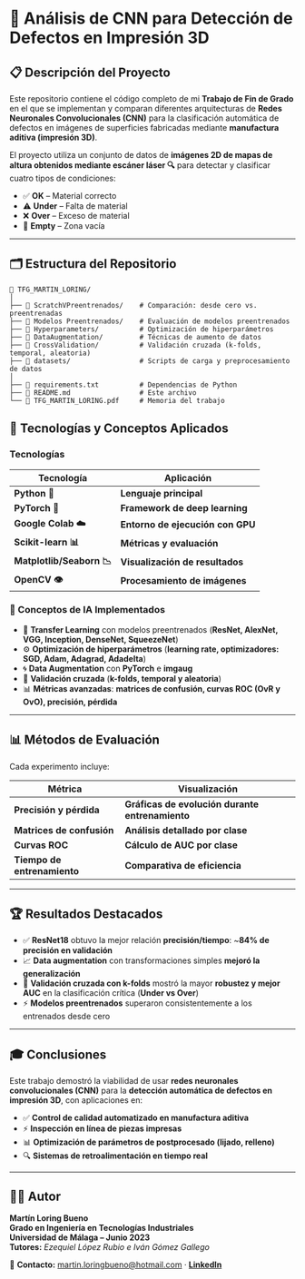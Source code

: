 # **🔬 Análisis de CNN para Detección de Defectos en Impresión 3D**

## **📋 Descripción del Proyecto**
Este repositorio contiene el código completo de mi **Trabajo de Fin de Grado** en el que se implementan y comparan diferentes arquitecturas de **Redes Neuronales Convolucionales (CNN)** para la clasificación automática de defectos en imágenes de superficies fabricadas mediante **manufactura aditiva (impresión 3D)**.

El proyecto utiliza un conjunto de datos de **imágenes 2D de mapas de altura obtenidos mediante escáner láser 🔍** para detectar y clasificar cuatro tipos de condiciones:

- ✅ **OK** – Material correcto  
- ⚠️ **Under** – Falta de material  
- ❌ **Over** – Exceso de material  
- 🔲 **Empty** – Zona vacía  

---

## **🗂️ Estructura del Repositorio**
```text
📁 TFG_MARTIN_LORING/
│
├── 📁 ScratchVPreentrenados/    # Comparación: desde cero vs. preentrenadas
├── 📁 Modelos Preentrenados/    # Evaluación de modelos preentrenados
├── 📁 Hyperparameters/          # Optimización de hiperparámetros
├── 📁 DataAugmentation/         # Técnicas de aumento de datos
├── 📁 CrossValidation/          # Validación cruzada (k-folds, temporal, aleatoria)
├── 📁 datasets/                 # Scripts de carga y preprocesamiento de datos
│
├── 📄 requirements.txt          # Dependencias de Python
├── 📄 README.md                 # Este archivo
└── 📄 TFG_MARTIN_LORING.pdf     # Memoria del trabajo
```

## **🚀 Tecnologías y Conceptos Aplicados**

### **Tecnologías**
| **Tecnología**           | **Aplicación**                          |
|---------------------------|-----------------------------------------|
| **Python 🐍**             | **Lenguaje principal**                  |
| **PyTorch 🧠**            | **Framework de deep learning**          |
| **Google Colab ☁️**       | **Entorno de ejecución con GPU**        |
| **Scikit-learn 📊**       | **Métricas y evaluación**               |
| **Matplotlib/Seaborn 📉** | **Visualización de resultados**         |
| **OpenCV 👁️**             | **Procesamiento de imágenes**           |

### **🧠 Conceptos de IA Implementados**
- 🔄 **Transfer Learning** con modelos preentrenados (**ResNet, AlexNet, VGG, Inception, DenseNet, SqueezeNet**)  
- ⚙️ **Optimización de hiperparámetros** (**learning rate, optimizadores: SGD, Adam, Adagrad, Adadelta**)  
- 🌀 **Data Augmentation** con **PyTorch** e **imgaug**  
- 🔁 **Validación cruzada** (**k-folds, temporal y aleatoria**)  
- 📊 **Métricas avanzadas**: **matrices de confusión, curvas ROC (OvR y OvO), precisión, pérdida**  

---

## **📊 Métodos de Evaluación**
Cada experimento incluye:  

| **Métrica**               | **Visualización**                                   |
|----------------------------|-----------------------------------------------------|
| **Precisión y pérdida**    | **Gráficas de evolución durante entrenamiento**     |
| **Matrices de confusión**  | **Análisis detallado por clase**                    |
| **Curvas ROC**             | **Cálculo de AUC por clase**                        |
| **Tiempo de entrenamiento**| **Comparativa de eficiencia**                       |

---

## **🏆 Resultados Destacados**
- ✅ **ResNet18** obtuvo la mejor relación **precisión/tiempo**: ~**84% de precisión en validación**  
- 📈 **Data augmentation** con transformaciones simples **mejoró la generalización**  
- 🔁 **Validación cruzada con k-folds** mostró la mayor **robustez y mejor AUC** en la clasificación crítica (**Under vs Over**)  
- ⚡ **Modelos preentrenados** superaron consistentemente a los entrenados desde cero  

---

## **🎓 Conclusiones**
Este trabajo demostró la viabilidad de usar **redes neuronales convolucionales (CNN)** para la **detección automática de defectos en impresión 3D**, con aplicaciones en:

- ✅ **Control de calidad automatizado en manufactura aditiva**  
- ⚡ **Inspección en línea de piezas impresas**  
- 📊 **Optimización de parámetros de postprocesado (lijado, relleno)**  
- 🔍 **Sistemas de retroalimentación en tiempo real**  

---

## **👨‍🎓 Autor**
**Martín Loring Bueno**  
**Grado en Ingeniería en Tecnologías Industriales**  
**Universidad de Málaga – Junio 2023**  
**Tutores:** *Ezequiel López Rubio e Iván Gómez Gallego*  

📧 **Contacto:** [martin.loringbueno@hotmail.com](mailto:martin.loringbueno@hotmail.coms) · **[LinkedIn](https:/www.linkedin.com/in/martin-loring-bueno-830886233)**
